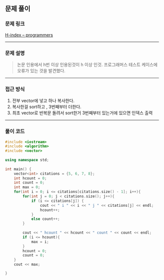 ##  문제 풀이

###  문제 링크  
[H-index – programmers](https://school.programmers.co.kr/learn/courses/30/lessons/42747)

---

###  문제 설명  
> 논문 인용에서 h번 이상 인용된것이 h 이상 인것. 프로그래머스 테스트 케이스에 오류가 있는 것을 발견했다.
---

###  접근 방식  
1. 전부 vector에 넣고 하나 복사한다.
2. 복사한걸 sort하고 , 3번째부터 더한다.
3. 최초 vector로 반복문 돌려서 sort한거 3번째부터 있는거에 있으면 인덱스 출력
---

### 풀이 코드

```cpp
#include <iostream>
#include <algorithm>
#include <vector>
  
using namespace std;
  
int main() {
    vector<int> citations = {5, 6, 7, 8};
    int hcount = 0;
    int count = 0;
    int max = 0;
    for(int i = 0; i <= citations[citations.size() - 1]; i++){
        for(int j = 0; j < citations.size(); j++){
            if (i <= citations[j]) {
                cout << " i " << i << " j " << citations[j] << endl;
                hcount++;
            }
            else count++;
        }
        
        cout << " hcount " << hcount << " count " << count << endl;
        if (i <= hcount){
            max = i;
        }
        hcount = 0;
        count = 0;
    }
    cout << max;

}
```

